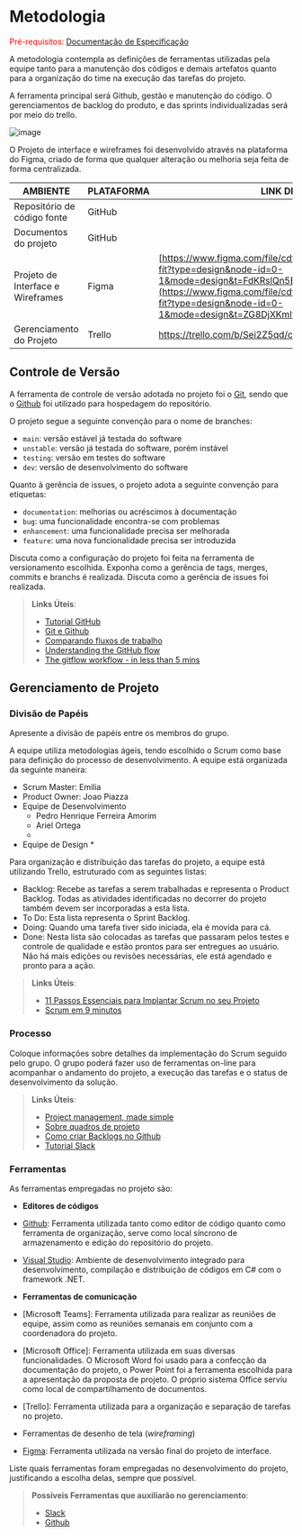 
# Metodologia

<span style="color:red">Pré-requisitos: <a href="2-Especificação do Projeto.md"> Documentação de Especificação</a></span>

A metodologia contempla as definições de ferramentas utilizadas pela equipe tanto para a manutenção dos códigos e demais artefatos quanto para a organização do time na execução das tarefas do projeto.

A ferramenta principal será Github, gestão e manutenção do código. O gerenciamentos de backlog do produto, e das sprints individualizadas será por meio do trello.

![image](https://github.com/ICEI-PUC-Minas-PMV-ADS/pmv-ads-2024-1-e2-proj-int-t7-grupo_cooking_fitt/assets/144388125/ae1eb064-bed4-4e2d-b80c-42df17093608)

 O Projeto de interface e wireframes foi desenvolvido através na plataforma do Figma, criado de forma que qualquer alteração ou melhoria seja feita de forma centralizada.

 |AMBIENTE| PLATAFORMA | LINK DE ACESSO |
|--------------------|------------------------------------|----------------------------------------|
|Repositório de código fonte |GitHub |   <a href="https://github.com/ICEI-PUC-Minas-PMV-ADS/pmv-ads-2024-1-e2-proj-int-t7-grupo_cooking_fitt/edit/main/docs/03-Metodologia.md#:~:text=src,75">    |
|Documentos do projeto | GitHub | <a href="2-Especificação do Projeto.md">   |
|Projeto de Interface e Wireframes | Figma | [https://www.figma.com/file/cdf24jSBZuTtU9shXfT7Bc/Cooking-fit?type=design&node-id=0-1&mode=design&t=FdKRslQn5BPh7g60-0](https://www.figma.com/file/cdf24jSBZuTtU9shXfT7Bc/Cooking-fit?type=design&node-id=0-1&mode=design&t=ZG8DjXKmlto8sGc7-0)  |
|Gerenciamento do Projeto |Trello  | https://trello.com/b/Sei2Z5qd/cooking-fit  |
 
## Controle de Versão

A ferramenta de controle de versão adotada no projeto foi o
[Git](https://git-scm.com/), sendo que o [Github](https://github.com)
foi utilizado para hospedagem do repositório.

O projeto segue a seguinte convenção para o nome de branches:

- `main`: versão estável já testada do software
- `unstable`: versão já testada do software, porém instável
- `testing`: versão em testes do software
- `dev`: versão de desenvolvimento do software

Quanto à gerência de issues, o projeto adota a seguinte convenção para
etiquetas:

- `documentation`: melhorias ou acréscimos à documentação
- `bug`: uma funcionalidade encontra-se com problemas
- `enhancement`: uma funcionalidade precisa ser melhorada
- `feature`: uma nova funcionalidade precisa ser introduzida

Discuta como a configuração do projeto foi feita na ferramenta de versionamento escolhida. Exponha como a gerência de tags, merges, commits e branchs é realizada. Discuta como a gerência de issues foi realizada.

> **Links Úteis**:
> - [Tutorial GitHub](https://guides.github.com/activities/hello-world/)
> - [Git e Github](https://www.youtube.com/playlist?list=PLHz_AreHm4dm7ZULPAmadvNhH6vk9oNZA)
>  - [Comparando fluxos de trabalho](https://www.atlassian.com/br/git/tutorials/comparing-workflows)
> - [Understanding the GitHub flow](https://guides.github.com/introduction/flow/)
> - [The gitflow workflow - in less than 5 mins](https://www.youtube.com/watch?v=1SXpE08hvGs)

## Gerenciamento de Projeto

### Divisão de Papéis

Apresente a divisão de papéis entre os membros do grupo.

A equipe utiliza metodologias ágeis, tendo escolhido o Scrum como base para definição do processo de desenvolvimento.
A equipe está organizada da seguinte maneira:

* Scrum Master: Emilia
* Product Owner: Joao Piazza
* Equipe de Desenvolvimento
    * Pedro Henrique Ferreira Amorim
    * Ariel Ortega
    * 
* Equipe de Design
    *
    

Para organização e distribuição das tarefas do projeto, a equipe está utilizando Trello, estruturado com as seguintes listas: 

* Backlog: Recebe as tarefas a serem trabalhadas e representa o Product Backlog. Todas as atividades identificadas no decorrer do projeto também devem ser incorporadas a esta lista.
* To Do: Esta lista representa o Sprint Backlog. 
* Doing: Quando uma tarefa tiver sido iniciada, ela é movida para cá.
* Done: Nesta lista são colocadas as tarefas que passaram pelos testes e controle de qualidade e estão prontos para ser entregues ao usuário. Não há mais edições ou revisões necessárias, ele está agendado e pronto para a ação.
> **Links Úteis**:
> - [11 Passos Essenciais para Implantar Scrum no seu 
> Projeto](https://mindmaster.com.br/scrum-11-passos/)
> - [Scrum em 9 minutos](https://www.youtube.com/watch?v=XfvQWnRgxG0)

### Processo

Coloque  informações sobre detalhes da implementação do Scrum seguido pelo grupo. O grupo poderá fazer uso de ferramentas on-line para acompanhar o andamento do projeto, a execução das tarefas e o status de desenvolvimento da solução.
 
> **Links Úteis**:
> - [Project management, made simple](https://github.com/features/project-management/)
> - [Sobre quadros de projeto](https://docs.github.com/pt/github/managing-your-work-on-github/about-project-boards)
> - [Como criar Backlogs no Github](https://www.youtube.com/watch?v=RXEy6CFu9Hk)
> - [Tutorial Slack](https://slack.com/intl/en-br/)

### Ferramentas

As ferramentas empregadas no projeto são:

- **Editores de códigos**
- [Github](https://github.com/): Ferramenta utilizada tanto como editor de código quanto como ferramenta de organização, serve como local síncrono de armazenamento e edição do repositório do projeto.
- [Visual Studio](https://visualstudio.microsoft.com/pt-br/): Ambiente de desenvolvimento integrado para desenvolvimento, compilação e distribuição de códigos em C# com o framework .NET.
  
- **Ferramentas de comunicação**
- [Microsoft Teams]: Ferramenta utilizada para realizar as reuniões de equipe, assim como as reuniões semanais em conjunto com a coordenadora do projeto.
- [Microsoft Office]: Ferramenta utilizada em suas diversas funcionalidades. O Microsoft Word foi usado para a confecção da documentação do projeto, o Power Point foi a ferramenta escolhida para a apresentação da proposta de projeto. O próprio sistema Office serviu como local de compartilhamento de documentos.
- [Trello]: Ferramenta utilizada para a organização e separação de tarefas no projeto.
  
- Ferramentas de desenho de tela (_wireframing_)
- [Figma](https://www.figma.com/): Ferramenta utilizada na versão final do projeto de interface.

Liste quais ferramentas foram empregadas no desenvolvimento do projeto, justificando a escolha delas, sempre que possível.
 
> **Possíveis Ferramentas que auxiliarão no gerenciamento**: 
> - [Slack](https://slack.com/)
> - [Github](https://github.com/)
